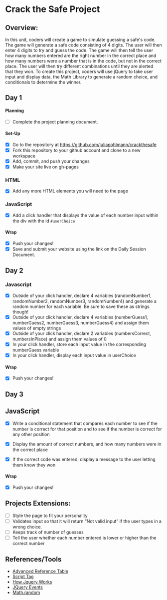 # Crack the Safe Project

## Overview: 
In this unit, coders will create a game to simulate guessing a safe's code. The game will generate a safe code consisting of 4 digits. The user will then enter 4 digits to try and guess the code. The game will then tell the user how many numbers entered are the right number in the correct place and how many numbers were a number that is in the code, but not in the correct place. The user will then try different combinations until they are alerted that they won. To create this project, coders will use jQuery to take user input and display data, the Math Library to generate a random choice, and conditionals to determine the winner.

## Day 1

#### Planning
- [ ] Complete the project planning document.
#### Set-Up
- [x] Go to the repository at https://github.com/juliapohlmann/crackthesafe
- [x] Fork this repository to your github account and clone to a new workspace
- [x] Add, commit, and push your changes
- [x] Make your site live on gh-pages

### HTML
- [x] Add any more HTML elements you will need to the page

### JavaScript
- [x] Add a click handler that displays the value of each number input within the div with the id `#userChoice`

#### Wrap
- [x] Push your changes!
- [x] Save and submit your website using the link on the Daily Session Document.

## Day 2

### Javascript 

- [x] Outside of your click handler, declare 4 variables (randomNumber1, randomNumber2, randomNumber3, randomNumber4) and generate a random number for each variable. Be sure to save these as strings though! 
- [x] Outside of your click handler, declare 4 variables (numberGuess1, numberGuess2, numberGuess3, numberGuess4) and assign them values of empty strings
- [x] Outside of your click handler, declare 2 variables (numbersCorrect, numbersInPlace) and assign them values of 0
- [x] In your click handler, store each input value in the corresponding numberGuess variable
- [x] In your click handler, display each input value in userChoice
#### Wrap
- [x] Push your changes!

## Day 3

## JavaScript
- [x] Write a conditional statement that compares each number to see if the number is correct for that position and to see if the number is correct for any other position
- [x] Display the amount of correct numbers, and how many numbers were in the correct place
- [x] If the correct code was entered, display a message to the user letting them know they won


#### Wrap
- [x] Push your changes!

## Projects Extensions:
- [ ] Style the page to fit your personality
- [ ] Validates input so that it will return “Not valid input” if the user types in a wrong choice. 
- [ ] Keeps track of number of guesses
- [ ] Tell the user whether each number entered is lower or higher than the correct number

## References/Tools
* [Advanced Reference Table]()
* [Script Tag](http://javascript.crockford.com/script.html)
* [How Jquery Works](http://learn.jquery.com/about-jquery/how-jquery-works/)
* [JQuery Events](http://api.jquery.com/category/events/)
* [Math.random](https://developer.mozilla.org/en-US/docs/Web/JavaScript/Reference/Global_Objects/Math/floor)
